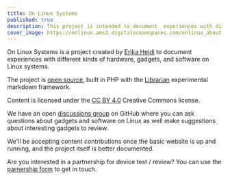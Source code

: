 ```yaml
---
title: On Linux Systems
published: true
description: This project is intended to document  experiences with different kinds of hardware, gadgets, and software on Linux.
cover_image: https://onlinux.ams3.digitaloceanspaces.com/onlinux_about.png
---
```


On Linux Systems is a project created by [Erika Heidi](https://twitter.com/erikaheidi) to document experiences with different kinds of hardware, gadgets, and software on Linux systems.

The project is [open source](https://github.com/erikaheidi/onlinux), built in PHP with the [Librarian](https://github.com/librarianphp/librarian) experimental markdown framework. 

Content is licensed under the [CC BY 4.0](http://creativecommons.org/licenses/by/4.0/?ref=chooser-v1) Creative Commons license.

We have an open [discussions group](https://github.com/erikaheidi/onlinux/discussions) on GitHub where you can ask questions about gadgets and software on Linux as well make suggestions about interesting gadgets to review.

We'll be accepting content contributions once the basic website is up and running, and the project itself is better documented.

Are you interested in a partnership for device test / review? You can use the [parnership form](https://forms.gle/Cgimwaf3V58xyjFP8) to get in touch. 